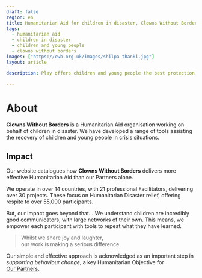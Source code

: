 ```yaml
---
draft: false
region: en
title: Humanitarian Aid for children in disaster, Clowns Without Borders
tags:
  - humanitarian aid
  - children in disaster
  - children and young people
  - clowns without borders
images: ["https://cwb.org.uk/images/shilpa-thanki.jpg"]
layout: article

description: Play offers children and young people the best protection from disaster. Discover how Clowns Without Borders can deliver better NGO results on programmes you already run.

---
```


# About

**Clowns Without Borders** is a Humanitarian Aid organisation working on behalf of children in disaster. We have developed a range of tools assisting the recovery of children and young people in crisis situations.

## Impact

Our website catalogues how **Clowns Without Borders** delivers more effective Humanitarian&nbsp;Aid than our Partners&nbsp;alone.

We operate in over 14 countries, with 21 professional Facilitators, delivering over 30 projects. These focus on Humanitarian Disaster relief, offering respite to over 55,000 participants.

But, our impact goes beyond that&hellip; We understand children are incredibly good communicators, with large networks of their own. This means, we empower each participant with tools to repeat what they have learned.

<!-- Magic. -->

> Whilst we share joy and laughter,<br>our work is making a serious <!-- an enoumous --> difference. 

Our simple and effective approach is acknowledged as an important step in _supporting behaviour change_, a key Humanitarian Objective for [Our&nbsp;Partners](/support-us#partners).

